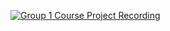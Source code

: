 [![Group 1 Course Project Recording](https://drive.google.com/uc?export=view&id=1i_2m8VsPxvmbhYd-vucdv3t9PlvhFmMz/view?usp=drive_link)](https://drive.google.com/file/d/1i_2m8VsPxvmbhYd-vucdv3t9PlvhFmMz/view?usp=drive_link)
